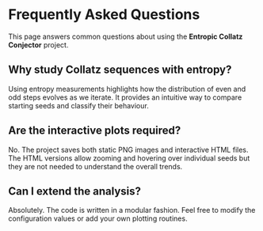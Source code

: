 # Frequently Asked Questions

This page answers common questions about using the **Entropic Collatz Conjector** project.

## Why study Collatz sequences with entropy?

Using entropy measurements highlights how the distribution of even and odd steps evolves as we iterate. It provides an intuitive way to compare starting seeds and classify their behaviour.

## Are the interactive plots required?

No. The project saves both static PNG images and interactive HTML files. The HTML versions allow zooming and hovering over individual seeds but they are not needed to understand the overall trends.

## Can I extend the analysis?

Absolutely. The code is written in a modular fashion. Feel free to modify the configuration values or add your own plotting routines.
